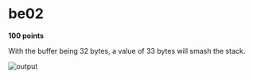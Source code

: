 # be02
 **100 points**

With the buffer being 32 bytes, a value of 33 bytes will smash the stack.

![output](https://i.imgur.com/gucLv88.png)
